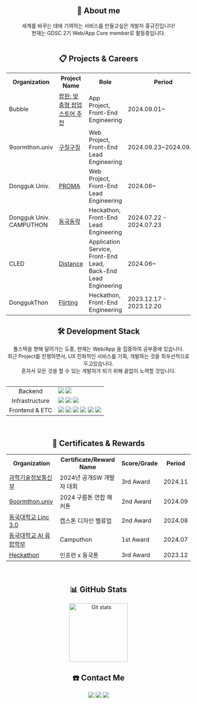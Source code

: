 <div align="center">
  <h2>🧐 About me</h2>
세계를 바꾸는 데에 기여하는 서비스를 만들고싶은 개발자 홍규진입니다!<br/> 현재는 GDSC 2기 Web/App Core member로 활동중입니다.<br/>
</div>

<br/>

<div align="center">
    <h2>📋 Projects & Careers</h2>
  <table>
    <tr>
      <th>Organization</th>
      <th>Project Name</th>
      <th>Role</th>
      <th>Period</th>
    </tr>
    <tr>
      <td>Bubble</td>
      <td><a href="https://github.com/proj-poppin/.github">팝핀: 맞춤형 팝업 스토어 추천</a></td>
      <td>App Project, Front-End Engineering</td>
      <td>2024.09.01~</td>
    </tr>
    <tr>
      <td>9oormthon.univ</td>
      <td><a href="https://github.com/Gooaein/GoojilGoojil-FE">구질구질</a></td>
      <td>Web Project, Front-End Lead Engineering</td>
      <td>2024.09.23~2024.09.29</td>
    </tr>
    <tr>
      <td>Dongguk Univ.</td>
      <td><a href="https://github.com/PROMAplatform/Proma_front">PROMA</a></td>
      <td>Web Project, Front-End Lead Engineering</td>
      <td>2024.06~</td>
    </tr>
    <tr>
      <td>Dongguk Univ. CAMPUTHON</td>
      <td><a href="https://github.com/PROMACAMputhon/front">동국동락</a></td>
      <td>Heckathon, Front-End Lead Engineering</td>
      <td>2024.07.22 - 2024.07.23</td>
    </tr>
    <tr>
      <td>CLED</td>
      <td><a href="https://github.com/rainofmay/distance">Distance</a></td>
      <td>Application Service, Front-End Lead, Back-End Lead Engineering</td>
      <td>2024.06~ </td>
    </tr>
    <tr>
      <td>DonggukThon</td>
      <td><a href="https://github.com/donggukthon/donggukthon_2023_1_F">Flirting</a></td>
      <td>Heckathon, Front-End Engineering</td>
      <td>2023.12.17 - 2023.12.20</td>
    </tr>
  </table>
</div>


<div align="center">
  <h2>🛠 Development Stack</h2>
  풀스택을 향해 달려가는 도중, 현재는 Web/App 을 집중하여 공부중에 있습니다.<br/>
  최근 Project를 진행하면서, UX 친화적인 서비스를 기획, 개발하는 것을 최우선적으로 두고있습니다.<br/>
  혼자서 모든 것을 할 수 있는 개발자가 되기 위해 끝없이 노력할 것입니다.<br/><br/>
  <table>
    <tr>
      <td align="center">Backend</td>
      <td>
        <div align="start">
          <img src="https://img.shields.io/badge/firebase-DD2C00?style=for-the-badge&logo=firebase&logoColor=white">
          <img src="https://img.shields.io/badge/Supabase-3FCF8E?style=for-the-badge&logo=Supabase&logoColor=white">
          <br/>
        </div>
      </td>
    </tr>
    <tr>
      <td align="center">Infrastructure</td>
      <td>
          <div>
            <img src="https://img.shields.io/badge/docker-%230db7ed.svg?style=for-the-badge&logo=docker&logoColor=white"> 
            <img src="https://img.shields.io/badge/AWS-232f32?style=for-the-badge&logo=amazonwebservices&logoColor=white">
            <img src="https://img.shields.io/badge/amazon s3-569A31?style=for-the-badge&logo=amazons3&logoColor=white">
        </div>
      </td>
    </tr>
    <tr>
      <td align="center">Frontend & ETC</td>
      <td>
        <div>
          <img src="https://img.shields.io/badge/HTML5-E34F26?style=for-the-badge&logo=HTML5&logoColor=white">
          <img src="https://img.shields.io/badge/CSS3-1572B6?style=for-the-badge&logo=CSS3&logoColor=white">
          <img src="https://img.shields.io/badge/JavaScript-F7DF1E?style=for-the-badge&logo=JavaScript&logoColor=white">
          <img src="https://img.shields.io/badge/React-61DAFB?style=for-the-badge&logo=React&logoColor=white">
          <img src="https://img.shields.io/badge/TypeScript-3178C6?style=for-the-badge&logo=TypeScript&logoColor=white">
          <img src="https://img.shields.io/badge/Flutter-02569B?style=for-the-badge&logo=Flutter&logoColor=white">
        </div>
      </td>
    </tr>
  </table>
</div>
<br/>

<div align="center">
  <h2>🏅 Certificates & Rewards</h2>
  <table>
    <tr>
      <th>Organization</th>
      <th>Certificate/Reward Name</th>
      <th>Score/Grade</th>
      <th>Period</th>
    </tr>
    <tr>
      <td><a href="https://github.com/PROMAplatform/Proma_front">과학기술정보통신부</a></td>
      <td>2024년 공개SW 개발자 대회</td>
      <td>3rd Award</td>
      <td>2024.11</td>
    </tr>
    <tr>
      <td><a href="https://9oormthon.university/">9oormthon.univ</a></td>
      <td>2024 구름톤 연합 해커톤</td>
      <td>2nd Award</td>
      <td>2024.09</td>
    </tr>
    <tr>
      <td><a href="https://linc.dongguk.edu/">동국대학교 Linc 3.0</a></td>
      <td>캡스톤 디자인 벨류업</td>
      <td>2nd Award</td>
      <td>2024.08</td>
    </tr>
    <tr>
      <td><a href="https://ai.dongguk.edu/main">동국대학교 AI 융합학부</a></td>
      <td>Camputhon</td>
      <td>1st Award</td>
      <td>2024.07</td>
    </tr>
    <tr>
      <td><a href="https://github.com/donggukthon/donggukthon_2023_1_F">Heckathon</a></td>
      <td>인프런 x 동국톤</td>
      <td>3rd Award</td>
      <td>2023.12</td>
    </tr>
  </table>
</div>
<br/>

<div align="center">
  <h2>📊 GitHub Stats</h2>
  <a href="#"><img src="https://github-readme-stats.vercel.app/api?username=Kyujenius" alt="Git stats" height="160px" /></a>
  <br/>
  <h2>☎️ Contact Me</h2>
  <a href="https://www.notion.so/ff9fdea45f2f449bb0a75c122801b4b9"><img src="https://img.shields.io/badge/Notion-000000?style=for-the-badge&logo=notion&logoColor=white"/></a>
  <a href="https://www.instagram.com/999999999jin/"><img src="https://img.shields.io/badge/Instagram-E4405F?style=flat-square&logo=Instagram&logoColor=white&link=https://www.instagram.com/999999999jin/"/></a>
  <a href="mailto:hkj020607@gmail.com"><img src="https://img.shields.io/badge/Gmail-d14836?style=flat-square&logo=Gmail&logoColor=white&link=mailto:hkj020607@gmail.com"/></a>
</div>
